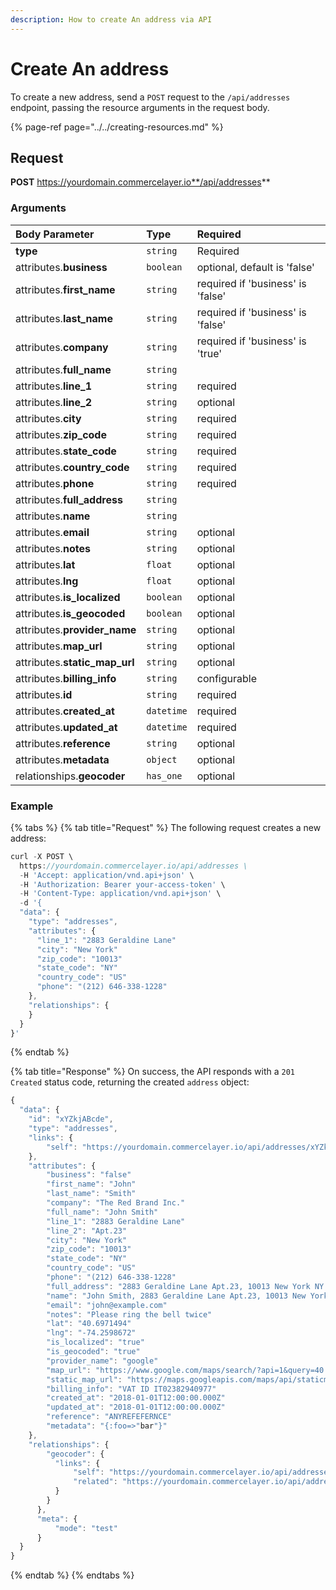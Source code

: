 ```yaml
---
description: How to create An address via API
---
```


# Create An address

To create a new address, send a `POST` request to the `/api/addresses` endpoint, passing the resource arguments in the request body.

{% page-ref page="../../creating-resources.md" %}

## Request

**POST** https://yourdomain.commercelayer.io**/api/addresses**

### Arguments

| Body Parameter | Type | Required |
| :--- | :--- | :--- |
| **type** | `string` | Required |
| attributes.**business** | `boolean` | optional, default is 'false' |
| attributes.**first_name** | `string` | required if 'business' is 'false' |
| attributes.**last_name** | `string` | required if 'business' is 'false' |
| attributes.**company** | `string` | required if 'business' is 'true' |
| attributes.**full_name** | `string` |  |
| attributes.**line_1** | `string` | required |
| attributes.**line_2** | `string` | optional |
| attributes.**city** | `string` | required |
| attributes.**zip_code** | `string` | required |
| attributes.**state_code** | `string` | required |
| attributes.**country_code** | `string` | required |
| attributes.**phone** | `string` | required |
| attributes.**full_address** | `string` |  |
| attributes.**name** | `string` |  |
| attributes.**email** | `string` | optional |
| attributes.**notes** | `string` | optional |
| attributes.**lat** | `float` | optional |
| attributes.**lng** | `float` | optional |
| attributes.**is_localized** | `boolean` | optional |
| attributes.**is_geocoded** | `boolean` | optional |
| attributes.**provider_name** | `string` | optional |
| attributes.**map_url** | `string` | optional |
| attributes.**static_map_url** | `string` | optional |
| attributes.**billing_info** | `string` | configurable |
| attributes.**id** | `string` | required |
| attributes.**created_at** | `datetime` | required |
| attributes.**updated_at** | `datetime` | required |
| attributes.**reference** | `string` | optional |
| attributes.**metadata** | `object` | optional |
| relationships.**geocoder** | `has_one` | optional |

### Example

{% tabs %}
{% tab title="Request" %}
The following request creates a new address:

```javascript
curl -X POST \
  https://yourdomain.commercelayer.io/api/addresses \
  -H 'Accept: application/vnd.api+json' \
  -H 'Authorization: Bearer your-access-token' \
  -H 'Content-Type: application/vnd.api+json' \
  -d '{
  "data": {
    "type": "addresses",
    "attributes": {
      "line_1": "2883 Geraldine Lane"
      "city": "New York"
      "zip_code": "10013"
      "state_code": "NY"
      "country_code": "US"
      "phone": "(212) 646-338-1228"
    },
    "relationships": {
    }
  }
}'
```
{% endtab %}

{% tab title="Response" %}
On success, the API responds with a `201 Created` status code, returning the created `address` object:

```javascript
{
  "data": {
    "id": "xYZkjABcde",
    "type": "addresses",
    "links": {
        "self": "https://yourdomain.commercelayer.io/api/addresses/xYZkjABcde"
    },
    "attributes": {
        "business": "false"
        "first_name": "John"
        "last_name": "Smith"
        "company": "The Red Brand Inc."
        "full_name": "John Smith"
        "line_1": "2883 Geraldine Lane"
        "line_2": "Apt.23"
        "city": "New York"
        "zip_code": "10013"
        "state_code": "NY"
        "country_code": "US"
        "phone": "(212) 646-338-1228"
        "full_address": "2883 Geraldine Lane Apt.23, 10013 New York NY (US) (212) 646-338-1228"
        "name": "John Smith, 2883 Geraldine Lane Apt.23, 10013 New York NY (US) (212) 646-338-1228"
        "email": "john@example.com"
        "notes": "Please ring the bell twice"
        "lat": "40.6971494"
        "lng": "-74.2598672"
        "is_localized": "true"
        "is_geocoded": "true"
        "provider_name": "google"
        "map_url": "https://www.google.com/maps/search/?api=1&query=40.6971494,-74.2598672"
        "static_map_url": "https://maps.googleapis.com/maps/api/staticmap?center=40.6971494,-74.2598672&size=640x320&zoom=15"
        "billing_info": "VAT ID IT02382940977"
        "created_at": "2018-01-01T12:00:00.000Z"
        "updated_at": "2018-01-01T12:00:00.000Z"
        "reference": "ANYREFEFERNCE"
        "metadata": "{:foo=>"bar"}"
    },
    "relationships": {
        "geocoder": {
          "links": {
              "self": "https://yourdomain.commercelayer.io/api/addresses/xYZkjABcde/relationships/geocoder",
              "related": "https://yourdomain.commercelayer.io/api/addresses/xYZkjABcde/geocoder"
          }
        }
      },
      "meta": {
          "mode": "test"
      }
  }
}
```
{% endtab %}
{% endtabs %}
